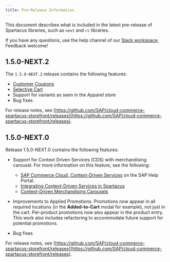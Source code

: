 ```yaml
---
title: Pre-Release Information
---
```


This document describes what is included in the latest pre-release of Spartacus libraries, such as `next` and `rc` libraries.

If you have any questions, use the help channel of our [Slack workspace](https://join.slack.com/t/spartacus-storefront/shared_invite/enQtNDM1OTI3OTMwNjU5LTg1NGVjZmFkZjQzODc1MzFhMjc3OTZmMzIzYzg0YjMwODJiY2YxYjA5MTE5NjVmN2E5NjMxNjEzMGNlMDRjMjU). Feedback welcome!

## 1.5.0-NEXT.2

The `1.5.0-NEXT.2` release contains the following features:

- [Customer Coupons](https://github.com/SAP/cloud-commerce-spartacus-storefront-docs/blob/develop/_pages/dev/features/customer-coupons.md)
- [Selective Cart](https://github.com/SAP/cloud-commerce-spartacus-storefront-docs/blob/develop/_pages/dev/features/selective-cart.md)
- Support for variants as seen in the Apparel store
- Bug fixes

For release notes, see [https://github.com/SAP/cloud-commerce-spartacus-storefront/releases](https://github.com/SAP/cloud-commerce-spartacus-storefront/releases).

## 1.5.0-NEXT.0

Release 1.5.0-NEXT.0 contains the following features:

- Support for Context Driven Services (CDS) with merchandising carousel. For more information on this feature, see the following:

    - [SAP Commerce Cloud, Context-Driven Services](https://help.sap.com/viewer/product/CONTEXT-DRIVEN_SERVICES) on the SAP Help Portal.
    - [Integrating Context-Driven Services in Spartacus](https://github.com/SAP/cloud-commerce-spartacus-storefront-docs/blob/doc/GH-488/_pages/install/integrations/cds-integration.md)
    - [Context-Driven Merchandising Carousels](https://github.com/SAP/cloud-commerce-spartacus-storefront-docs/blob/doc/GH-488/_pages/dev/features/cds-merchandising-carousels.md)

- Improvements to Applied Promotions. Promotions now appear in all required locations (in the **Added-to-Cart** modal for example), not just in the cart. Per-product promotions now also appear in the product entry. This work also includes refactoring to accommodate future support for potential promotions.

- Bug fixes 

For release notes, see [https://github.com/SAP/cloud-commerce-spartacus-storefront/releases](https://github.com/SAP/cloud-commerce-spartacus-storefront/releases).
